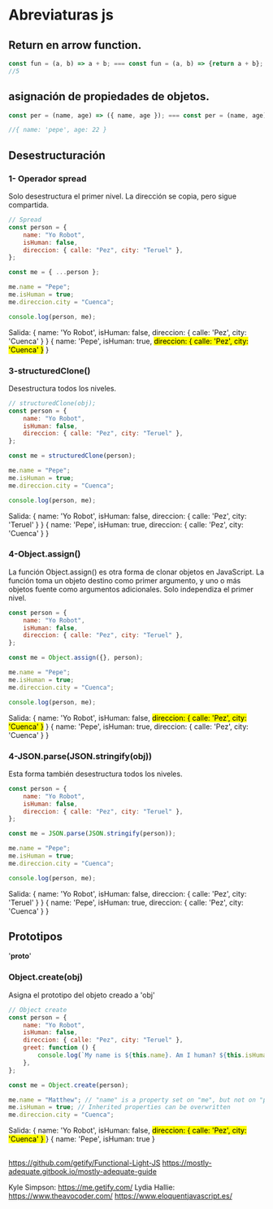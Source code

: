# Abreviaturas js

## Return en arrow function.

```js
const fun = (a, b) => a + b; === const fun = (a, b) => {return a + b};
//5
```

## asignación de propiedades de objetos.

```js
const per = (name, age) => ({ name, age }); === const per = (name, age) => {return {name:name,age:age}};

//{ name: 'pepe', age: 22 }
```

## Desestructuración

### 1- Operador spread

Solo desestructura el primer nivel. La dirección se copia, pero sigue compartida.

```js
// Spread
const person = {
    name: "Yo Robot",
    isHuman: false,
    direccion: { calle: "Pez", city: "Teruel" },
};

const me = { ...person };

me.name = "Pepe";
me.isHuman = true;
me.direccion.city = "Cuenca";

console.log(person, me);
```

Salida:
{
name: 'Yo Robot',
isHuman: false,
direccion: { calle: 'Pez', city: 'Cuenca' }
} {
name: 'Pepe',
isHuman: true,
<mark>direccion: { calle: 'Pez', city: 'Cuenca' }</mark>
}

### 3-structuredClone()

Desestructura todos los niveles.

```js
// structuredClone(obj);
const person = {
    name: "Yo Robot",
    isHuman: false,
    direccion: { calle: "Pez", city: "Teruel" },
};

const me = structuredClone(person);

me.name = "Pepe";
me.isHuman = true;
me.direccion.city = "Cuenca";

console.log(person, me);
```

Salida:
{
name: 'Yo Robot',
isHuman: false,
direccion: { calle: 'Pez', city: 'Teruel' }
} {
name: 'Pepe',
isHuman: true,
direccion: { calle: 'Pez', city: 'Cuenca' }
}

### 4-Object.assign()

La función Object.assign() es otra forma de clonar objetos en JavaScript. La función toma un objeto destino como primer argumento, y uno o más objetos fuente como argumentos adicionales. Solo independiza el primer nivel.

```js
const person = {
    name: "Yo Robot",
    isHuman: false,
    direccion: { calle: "Pez", city: "Teruel" },
};

const me = Object.assign({}, person);

me.name = "Pepe";
me.isHuman = true;
me.direccion.city = "Cuenca";

console.log(person, me);
```

Salida:
{
name: 'Yo Robot',
isHuman: false,
<mark>direccion: { calle: 'Pez', city: 'Cuenca' }</mark>
} {
name: 'Pepe',
isHuman: true,
direccion: { calle: 'Pez', city: 'Cuenca' }
}

### 4-JSON.parse(JSON.stringify(obj))

Esta forma también desestructura todos los niveles.

```js
const person = {
    name: "Yo Robot",
    isHuman: false,
    direccion: { calle: "Pez", city: "Teruel" },
};

const me = JSON.parse(JSON.stringify(person));

me.name = "Pepe";
me.isHuman = true;
me.direccion.city = "Cuenca";

console.log(person, me);
```

Salida:
{
name: 'Yo Robot',
isHuman: false,
direccion: { calle: 'Pez', city: 'Teruel' }
} {
name: 'Pepe',
isHuman: true,
direccion: { calle: 'Pez', city: 'Cuenca' }
}

## Prototipos

'**proto**'

### Object.create(obj)

Asigna el prototipo del objeto creado a 'obj'

```js
// Object create
const person = {
    name: "Yo Robot",
    isHuman: false,
    direccion: { calle: "Pez", city: "Teruel" },
    greet: function () {
        console.log(`My name is ${this.name}. Am I human? ${this.isHuman}`);
    },
};

const me = Object.create(person);

me.name = "Matthew"; // "name" is a property set on "me", but not on "person"
me.isHuman = true; // Inherited properties can be overwritten
me.direccion.city = "Cuenca";
```

Salida:
{
name: 'Yo Robot',
isHuman: false,
<mark> direccion: { calle: 'Pez', city: 'Cuenca' } </mark>
} { name: 'Pepe', isHuman: true }

##

https://github.com/getify/Functional-Light-JS
https://mostly-adequate.gitbook.io/mostly-adequate-guide

Kyle Simpson: https://me.getify.com/
Lydia Hallie: https://www.theavocoder.com/
https://www.eloquentjavascript.es/

